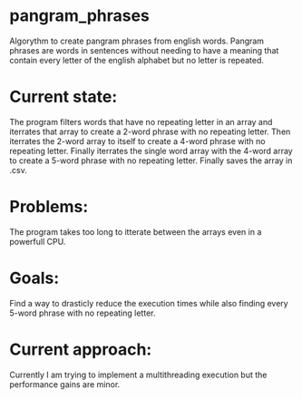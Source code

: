 # pangram_phrases
Algorythm to create pangram phrases from english words. Pangram phrases are words in sentences without needing to have a meaning that contain every letter of the english alphabet but no letter is repeated.

# Current state:
The program filters words that have no repeating letter in an array and iterrates that array to create a 2-word phrase with no repeating letter. Then iterrates the 2-word array to itself to create a 4-word phrase with no repeating letter. Finally iterrates the single word array with the 4-word array to create a 5-word phrase with no repeating letter. Finally saves the array in .csv.

# Problems:
The program takes too long to itterate between the arrays even in a powerfull CPU.

# Goals:
Find a way to drasticly reduce the execution times while also finding every 5-word phrase with no repeating letter.

# Current approach:
Currently I am trying to implement a multithreading execution but the performance gains are minor.
